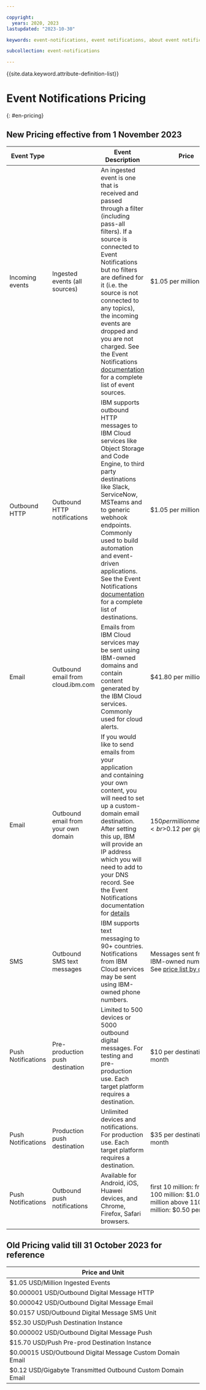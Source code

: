 ```yaml
---

copyright:
  years: 2020, 2023
lastupdated: "2023-10-30"

keywords: event-notifications, event notifications, about event notifications pricing

subcollection: event-notifications

---
```

{{site.data.keyword.attribute-definition-list}}
# Event Notifications Pricing
{: #en-pricing}

## New Pricing effective from 1 November 2023

| Event Type    |        | Event Description |Price                                                                                                                                                                                                    |
| ------------------ | ----------------------------------- | ---------------------------------------------------------------------------------------------------------------------------------------------------------------------------------------------------------------------------------------------------------------------------------------------------------------------------------------------------------------------------------------- | -------------------------------------------------------------------------------------------------------------------------------------------------------------------------------------------------------------------- |
| Incoming events    | Ingested events (all sources)       | An ingested event is one that is received and passed through a filter (including pass-all filters). If a source is connected to Event Notifications but no filters are defined for it (i.e. the source is not connected to any topics), the incoming events are dropped and you are not charged.  See the Event Notifications [documentation](/docs/event-notifications?topic=event-notifications-en-source) for a complete list of event sources. | $1.05 per million                                                                                                                                                                                                    |
|            Outbound HTTP        | Outbound HTTP notifications         | IBM supports outbound HTTP messages to IBM Cloud services like Object Storage and Code Engine, to third party destinations like Slack, ServiceNow, MSTeams and to generic webhook endpoints.  Commonly used to build automation and event-driven applications.  See the Event Notifications [documentation](docs/event-notifications?topic=event-notifications-en-destination) for a complete list of destinations.                                        | $1.05 per million                                                                                                                                                                                                    |
|        Email            | Outbound email from cloud.ibm.com   | Emails from IBM Cloud services may be sent using IBM-owned domains and contain content generated by the IBM Cloud services.  Commonly used for cloud alerts.                                                                                                                                                                                                                             | $41.80 per million                                                                                                                                                                                                   |
|          Email          | Outbound email from your own domain |  If you would like to send emails from your application and containing your own content, you will need to set up a custom-domain email destination.  After setting this up, IBM will provide an IP address which you will need to add to your DNS record.  See the Event Notifications documentation for [details](/docs/event-notifications?topic=event-notifications-en-destinations-custom-email)                                                                | $150 per million messages<br>$0.12 per gigabyte                                                                                                                                                                      |
|          SMS          | Outbound SMS text messages          | IBM supports text messaging to 90+ countries. Notifications from IBM Cloud services may be sent using IBM-owned phone numbers.                                                                                                   | Messages sent from IBM-owned numbers:  See [price list by country](/docs/event-notifications?topic=event-notifications-en-destinations-sms#en-destinations-sms-charge)  |
|          Push Notifications          | Pre-production push destination     |  Limited to 500 devices or 5000 outbound digital messages. For testing and pre-production use.  Each target platform requires a destination.                                                                                                                                                                                                                                             | $10 per destination per month                                                                                                                                                                                        |
|            Push Notifications        | Production push destination         |  Unlimited devices and notifications.  For production use.  Each target platform requires a destination.                                                                                                                                                                                                                                                                                | $35 per destination per month                                                                                                                                                                                        |
|           Push Notifications         | Outbound push notifications         | Available for Android, iOS, Huawei devices, and Chrome, Firefox, Safari browsers.                                                                                                                                                                                                                                                                                                         | first 10 million:  free  next 100 million:  $1.00 per million  above 110 million:  $0.50 per million                                                   |
                                                                                                        |


## Old Pricing valid till 31 October 2023 for reference

| Price and Unit                                              |
| ----------------------------------------------------------- |
| $1.05 USD/Million Ingested Events                           |
| $0.000001 USD/Outbound Digital Message HTTP                 |
| $0.000042 USD/Outbound Digital Message Email                |
| $0.0157 USD/Outbound Digital Message SMS Unit               |
| $52.30 USD/Push Destination Instance                        |
| $0.000002 USD/Outbound Digital Message Push                 |
| $15.70 USD/Push Pre-prod Destination Instance               |
| $0.00015 USD/Outbound Digital Message Custom Domain Email   |
| $0.12 USD/Gigabyte Transmitted Outbound Custom Domain Email |